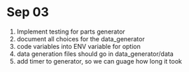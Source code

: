 
# Sep 03

1. Implement testing for parts generator
2. document all choices for the data_generator
3. code variables into ENV variable for option
4. data generation files should go in data_generator/data
5. add timer to generator, so we can guage how long it took 